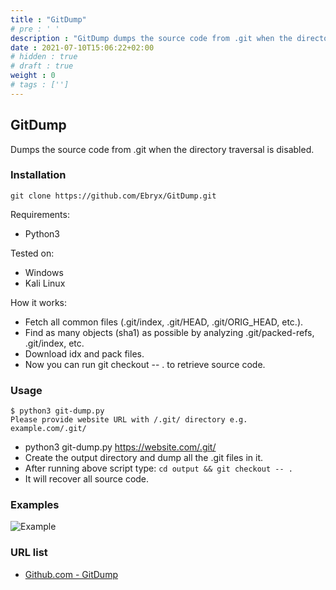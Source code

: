 ```yaml
---
title : "GitDump"
# pre : ' '
description : "GitDump dumps the source code from .git when the directory traversal is disabled."
date : 2021-07-10T15:06:22+02:00
# hidden : true
# draft : true
weight : 0
# tags : ['']
---
```


## GitDump

Dumps the source code from .git when the directory traversal is disabled.

### Installation

```plain
git clone https://github.com/Ebryx/GitDump.git
```

Requirements:

* Python3

Tested on:

* Windows
* Kali Linux

How it works:

* Fetch all common files (.git/index, .git/HEAD, .git/ORIG_HEAD, etc.).
* Find as many objects (sha1) as possible by analyzing .git/packed-refs, .git/index, etc.
* Download idx and pack files.
* Now you can run git checkout -- . to retrieve source code.

### Usage

```plain
$ python3 git-dump.py   
Please provide website URL with /.git/ directory e.g. example.com/.git/
```

* python3 git-dump.py <https://website.com/.git/>
* Create the output directory and dump all the .git files in it.
* After running above script type: `cd output && git checkout -- .`
* It will recover all source code.

### Examples

![Example](images/example.png)

### URL list

* [Github.com - GitDump](https://github.com/Ebryx/GitDump)
